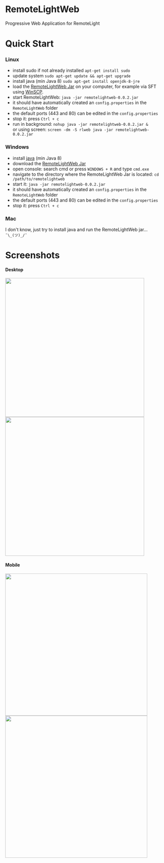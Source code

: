 # RemoteLightWeb

Progressive Web Application for RemoteLight

# Quick Start
### Linux
- install sudo if not already installed `apt-get install sudo`
- update system `sudo apt-get update && apt-get upgrade`
- install java (min Java 8) `sudo apt-get install openjdk-8-jre`
- load the [RemoteLightWeb Jar](https://github.com/Drumber/RemoteLightWeb/releases) on your computer, for example via SFT using [WinSCP](https://winscp.net/eng/download.php).
- start RemoteLightWeb: `java -jar remotelightweb-0.0.2.jar`
- it should have automatically created an `config.properties` in the `RemoteLightWeb` folder
- the default ports (443 and 80) can be edited in the `config.properties`
- stop it: press `Ctrl + c`
- run in background: `nohup java -jar remotelightweb-0.0.2.jar &`  
or using screen: `screen -dm -S rlweb java -jar remotelightweb-0.0.2.jar`

### Windows
- install [java](https://java.com) (min Java 8)
- download the [RemoteLightWeb Jar](https://github.com/Drumber/RemoteLightWeb/releases)
- open console: search cmd or press `WINDOWS + R` and type `cmd.exe`
- navigate to the directory where the RemoteLightWeb Jar is located: `cd /path/to/remotelightweb`
- start it: `java -jar remotelightweb-0.0.2.jar`
- it should have automatically created an `config.properties` in the `RemoteLightWeb` folder
- the default ports (443 and 80) can be edited in the `config.properties`
- stop it: press `Ctrl + c`

### Mac
I don't know, just try to install java and run the RemoteLightWeb jar... `¯\_(ツ)_/¯`

# Screenshots
#### Desktop
<img src="https://user-images.githubusercontent.com/29163322/79047660-59732880-7c18-11ea-95d4-e3e5605d81ed.png" width="440"> <img src="https://user-images.githubusercontent.com/29163322/79047724-b7a00b80-7c18-11ea-9d94-872951afe5ac.png" width="440">
#### Mobile
<img src="https://user-images.githubusercontent.com/29163322/79047787-2d0bdc00-7c19-11ea-9b28-70d80ce2399a.png" height="450"> <img src="https://user-images.githubusercontent.com/29163322/79047826-69d7d300-7c19-11ea-8de5-3e78d023d347.png" height="450">
